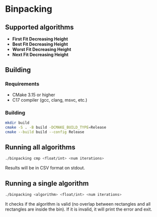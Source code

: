 # Binpacking

## Supported algorithms

- **First Fit Decreasing Height**
- **Best Fit Decreasing Height**
- **Worst Fit Decreasing Height**
- **Next Fit Decreasing Height**

## Building

### Requirements

- CMake 3.15 or higher
- C17 compiler (gcc, clang, msvc, etc.)

### Building

```bash
mkdir build
cmake -S . -B build -DCMAKE_BUILD_TYPE=Release
cmake --build build --config Release
```

## Running all algorithms

```bash
./binpacking cmp <float/int> <num iterations>
```
Results will be in CSV format on stdout.

## Running a single algorithm

```bash
./binpacking <algorithm> <float/int> <num iterations>
```
It checks if the algorithm is valid (no overlap between rectangles and all rectangles are inside the bin). If it is invalid, it will print the error and exit.
